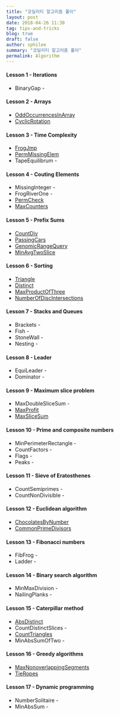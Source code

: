 ```yaml
---
title: "코딜리티 알고리즘 풀이" 
layout: post 
date: 2018-04-26 11:30 
tag: tips-and-tricks 
blog: true 
draft: false 
author: sphilee 
summary: "코딜리티 알고리즘 풀이" 
permalink: Algorithm 
---
```

#### Lesson 1 - Iterations
- BinaryGap - 

#### Lesson 2 - Arrays
- [OddOccurrencesInArray](https://gist.github.com/sphilee/37506d8b29a9a663c17038d29343b9d0)
- [CyclicRotation](https://gist.github.com/sphilee/4e20c6b67045a16c3f26e1b3dbdd1717)

#### Lesson 3 - Time Complexity
- [FrogJmp](https://gist.github.com/sphilee/b84e8ce6651c03449e6b62d14f4a63b8) 
- [PermMissingElem](https://gist.github.com/sphilee/863bbf452d79bc302eb59176ea69ba96)
- TapeEquilibrum - 

#### Lesson 4 - Couting Elements
- MissingInteger -
- FrogRiverOne - 
- [PermCheck](https://gist.github.com/sphilee/d2ad03dcea0c461b65d9baa88638f4b0) 
- [MaxCounters](https://gist.github.com/sphilee/ca62efed8230246edc59dc1c78b196c8) 

#### Lesson 5 - Prefix Sums
- [CountDiv](https://gist.github.com/sphilee/04dc9d071ae7f17009b696e0127337ba)
- [PassingCars](https://gist.github.com/sphilee/25cf0397f7768a1587183ee42f747e4c) 
- [GenomicRangeQuery](https://gist.github.com/sphilee/3cddb4509d3da43ed4eb72415c248a81) 
- [MinAvgTwoSlice](https://gist.github.com/sphilee/e97cca79147ef044eb6530602249c64a) 

#### Lesson 6 - Sorting
- [Triangle](https://gist.github.com/sphilee/5f96214c5b3d3da0ba596f7fdeb07ef1) 
- [Distinct](https://gist.github.com/sphilee/a444f53929edf9f8aac0e264c3f8d869) 
- [MaxProductOfThree](https://gist.github.com/sphilee/3bf24eb4bf5847aeeeda0aa5bfa35400) 
- [NumberOfDiscIntersections](https://gist.github.com/sphilee/9bcf216032af2c6e77bceb728e5cf55a) 

#### Lesson 7 - Stacks and Queues
- Brackets -
- Fish -
- StoneWall -
- Nesting - 

#### Lesson 8 - Leader
- EquiLeader - 
- Dominator -

#### Lesson 9 - Maximum slice problem
- MaxDoubleSliceSum -
- [MaxProfit](https://gist.github.com/sphilee/eb622442d647758052108751456dd722) 
- [MaxSliceSum](https://gist.github.com/sphilee/ee6f465edf5d5474b03f2929f065ff1e) 

#### Lesson 10 - Prime and composite numbers
- MinPerimeterRectangle - 
- CountFactors -
- Flags - 
- Peaks - 

#### Lesson 11 - Sieve of Eratosthenes
- CountSemiprimes -
- CountNonDivisible -

#### Lesson 12 - Euclidean algorithm
- [ChocolatesByNumber](https://gist.github.com/sphilee/552af7b395ea755cddf26df593e91c49) 
- [CommonPrimeDivisors](https://gist.github.com/sphilee/4cec791e14b70b500303c3e07113085e) 

#### Lesson 13 - Fibonacci numbers
- FibFrog -
- Ladder -

#### Lesson 14 - Binary search algorithm
- MinMaxDivision - 
- NailingPlanks - 

#### Lesson 15 - Caterpillar method
- [AbsDistinct](https://gist.github.com/sphilee/9f9b2001dad63fd2f51a7195d9cf6083) 
- CountDistinctSlices - 
- [CountTriangles](https://gist.github.com/sphilee/f2b561e51505c18c136680f848022e83) 
- MinAbsSumOfTwo -

#### Lesson 16 - Greedy algorithms
- [MaxNonoverlappingSegments](https://gist.github.com/sphilee/12ff3da8417334163523f8c1ad48d721) 
- [TieRopes](https://gist.github.com/sphilee/34cf9ce9ac8e9670103f2df5596c3488) 

#### Lesson 17 - Dynamic programming
- NumberSolitaire -
- MinAbsSum -
